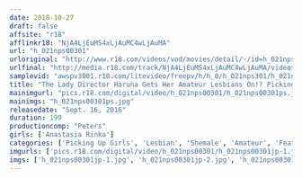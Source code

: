 ```yaml
---
date: 2018-10-27
draft: false
affsite: "r18"
afflinkr18: "NjA4LjEuMS4xLjAuMC4wLjAuMA"
url: "h_021nps00301"
urloriginal: "http://www.r18.com/videos/vod/movies/detail/-/id=h_021nps00301"
urlfinal: "http://media.r18.com/track/NjA4LjEuMS4xLjAuMC4wLjAuMA/videos/vod/movies/detail/-/id=h_021nps00301"
samplevid: "awspv3001.r18.com/litevideo/freepv/h/h_0/h_021nps301/h_021nps301_dmb_w.mp4"
title: "The Lady Director Haruna Gets Her Amateur Lesbians On!? Picking Up Girls A South American Transsexual Model Vs A Normal Girl See Their First Experiences Using A Strap On Dildo To Cum The Fuck On!"
mainimgurl: "pics.r18.com/digital/video/h_021nps00301/h_021nps00301ps.jpg"
mainimgs: "h_021nps00301ps.jpg"
releasedate: "Sept. 16, 2016"
duration: 199
productioncomp: "Peters"
girls: ['Anastasia Rinka']
categories: ['Picking Up Girls', 'Lesbian', 'Shemale', 'Amateur', 'Featured Actress', 'Kiss Kiss', 'Hi-Def']
imgurls: ['pics.r18.com/digital/video/h_021nps00301/h_021nps00301jp-1.jpg', 'pics.r18.com/digital/video/h_021nps00301/h_021nps00301jp-2.jpg', 'pics.r18.com/digital/video/h_021nps00301/h_021nps00301jp-3.jpg', 'pics.r18.com/digital/video/h_021nps00301/h_021nps00301jp-4.jpg', 'pics.r18.com/digital/video/h_021nps00301/h_021nps00301jp-5.jpg', 'pics.r18.com/digital/video/h_021nps00301/h_021nps00301jp-6.jpg', 'pics.r18.com/digital/video/h_021nps00301/h_021nps00301jp-7.jpg', 'pics.r18.com/digital/video/h_021nps00301/h_021nps00301jp-8.jpg', 'pics.r18.com/digital/video/h_021nps00301/h_021nps00301jp-9.jpg', 'pics.r18.com/digital/video/h_021nps00301/h_021nps00301jp-10.jpg', 'pics.r18.com/digital/video/h_021nps00301/h_021nps00301jp-11.jpg', 'pics.r18.com/digital/video/h_021nps00301/h_021nps00301jp-12.jpg', 'pics.r18.com/digital/video/h_021nps00301/h_021nps00301jp-13.jpg', 'pics.r18.com/digital/video/h_021nps00301/h_021nps00301jp-14.jpg', 'pics.r18.com/digital/video/h_021nps00301/h_021nps00301jp-15.jpg', 'pics.r18.com/digital/video/h_021nps00301/h_021nps00301jp-16.jpg', 'pics.r18.com/digital/video/h_021nps00301/h_021nps00301jp-17.jpg', 'pics.r18.com/digital/video/h_021nps00301/h_021nps00301jp-18.jpg', 'pics.r18.com/digital/video/h_021nps00301/h_021nps00301jp-19.jpg', 'pics.r18.com/digital/video/h_021nps00301/h_021nps00301jp-20.jpg']
imgs: ['h_021nps00301jp-1.jpg', 'h_021nps00301jp-2.jpg', 'h_021nps00301jp-3.jpg', 'h_021nps00301jp-4.jpg', 'h_021nps00301jp-5.jpg', 'h_021nps00301jp-6.jpg', 'h_021nps00301jp-7.jpg', 'h_021nps00301jp-8.jpg', 'h_021nps00301jp-9.jpg', 'h_021nps00301jp-10.jpg', 'h_021nps00301jp-11.jpg', 'h_021nps00301jp-12.jpg', 'h_021nps00301jp-13.jpg', 'h_021nps00301jp-14.jpg', 'h_021nps00301jp-15.jpg', 'h_021nps00301jp-16.jpg', 'h_021nps00301jp-17.jpg', 'h_021nps00301jp-18.jpg', 'h_021nps00301jp-19.jpg', 'h_021nps00301jp-20.jpg']
---
```

